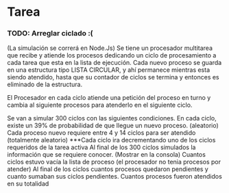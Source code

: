 # Tarea

### TODO: Arreglar ciclado :(

(La simulación se correrá en Node.Js)
Se tiene un procesador multitarea que recibe y atiende los procesos dedicando un ciclo de procesamiento a cada tarea que esta en la lista de ejecución.
Cada nuevo proceso se guarda en una estructura tipo LISTA CIRCULAR, y ahí permanece mientras esta siendo atendido, hasta que su contador de ciclos se termina y entonces es eliminado de la estructura.

El Procesador en cada ciclo atiende una petición del proceso en turno y cambia al siguiente procesos para atenderlo en el siguiente ciclo.

Se van a simular 300 ciclos con las siguientes condiciones.
En cada ciclo, existe un 39% de probabilidad de que llegue un nuevo proceso. (aleatorio)
Cada proceso nuevo requiere entre 4 y 14 ciclos para ser atendido (totalmente aleatorio)
***Cada ciclo ira decrementando uno de los ciclos requeridos de la tarea activa
Al final de los 300 ciclos simulados la información que se requiere conocer. (Mostrar en la consola)
Cuantos ciclos estuvo vacía la lista de proceso (el procesador no tenia procesos por atender)
Al final de los ciclos cuantos procesos quedaron pendientes y cuanto sumaban sus ciclos pendientes.
Cuantos procesos fueron atendidos en su totalidad
